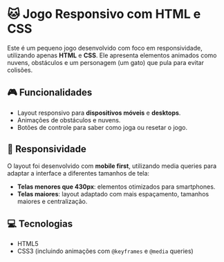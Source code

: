 # 🐱 Jogo Responsivo com HTML e CSS

Este é um pequeno jogo desenvolvido com foco em responsividade, utilizando apenas **HTML** e **CSS**. Ele apresenta elementos animados como nuvens, obstáculos e um personagem (um gato) que pula para evitar colisões.

## 🎮 Funcionalidades

- Layout responsivo para **dispositivos móveis** e **desktops**.
- Animações de obstáculos e nuvens.
- Botões de controle para saber como joga ou resetar o jogo.

## 📱 Responsividade

O layout foi desenvolvido com **mobile first**, utilizando media queries para adaptar a interface a diferentes tamanhos de tela:

- **Telas menores que 430px**: elementos otimizados para smartphones.
- **Telas maiores**: layout adaptado com mais espaçamento, tamanhos maiores e centralização.

## 💻 Tecnologias

- HTML5
- CSS3 (incluindo animações com `@keyframes` e `@media` queries)

